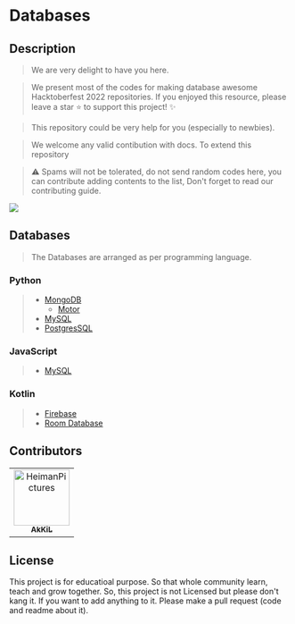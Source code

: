 # Databases

## Description

> We are very delight to have you here. 

> We present most of the codes for making database awesome Hacktoberfest 2022 repositories. If you enjoyed this resource, please leave a star ⭐ to support this project! ✨

> This repository could be very help for you (especially to newbies).

> We welcome any valid contibution with docs. To extend this repository

> ⚠️ Spams will not be tolerated, do not send random codes here, you can contribute adding contents to the list, Don't forget to read our contributing guide.

<img src="https://github.com/HeimanPictures/Databases/raw/main/asset/hacktoberfestpng.png">

## Databases

> The Databases are arranged as per programming language.

### Python

> - [MongoDB](https://github.com/HeimanPictures/Databases/tree/main/python/mongodb)
>   - [Motor](https://github.com/HeimanPictures/Databases/tree/main/python/mongodb/motor)
> - [MySQL](https://github.com/HeimanPictures/Databases/tree/main/python/mysql)
> - [PostgresSQL](https://github.com/HeimanPictures/Databases/tree/main/python/)

### JavaScript

> - [MySQL](https://github.com/HeimanPictures/Databases/tree/main/javascript/mysql)

### Kotlin

> - [Firebase](https://github.com/HeimanPictures/Databases/tree/main/kotlin/firebase)
> - [Room Database](https://github.com/HeimanPictures/Databases/tree/main/python/kotlin/roomdb)

## Contributors

<!-- readme: contributors -start -->
<table>
<tr>
    <td align="center">
        <a href="https://github.com/HeimanPictures">
            <img src="https://avatars.githubusercontent.com/u/78695802?v=4" width="100;" alt="HeimanPictures"/>
            <br />
            <sub><b>AkKiL</b></sub>
        </a>
    </td></tr>
</table>
<!-- readme: contributors -end -->

## License

This project is for educatioal purpose. So that whole community learn, teach and grow together. So, this project is not Licensed but please don't kang it. If you want to add anything to it. Please make a pull request (code and readme about it).
